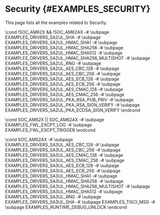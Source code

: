 #  Security {#EXAMPLES_SECURITY}

This page lists all the examples related to Security.

\cond !SOC_AM62X && !SOC_AM62AX
-# \subpage EXAMPLES_DRIVERS_SA2UL_SHA
-# \subpage EXAMPLES_DRIVERS_SA2UL_HMAC_SHA1
-# \subpage EXAMPLES_DRIVERS_SA2UL_HMAC_SHA256
-# \subpage EXAMPLES_DRIVERS_SA2UL_HMAC_SHA512
-# \subpage EXAMPLES_DRIVERS_SA2UL_HMAC_SHA256_MULTISHOT
-# \subpage EXAMPLES_DRIVERS_SA2UL_RNG
-# \subpage EXAMPLES_DRIVERS_SA2UL_AES_CBC_128
-# \subpage EXAMPLES_DRIVERS_SA2UL_AES_CBC_256
-# \subpage EXAMPLES_DRIVERS_SA2UL_AES_ECB_128
-# \subpage EXAMPLES_DRIVERS_SA2UL_AES_ECB_256
-# \subpage EXAMPLES_DRIVERS_SA2UL_AES_CMAC_128
-# \subpage EXAMPLES_DRIVERS_SA2UL_AES_CMAC_256
-# \subpage EXAMPLES_DRIVERS_SA2UL_PKA_RSA_PUB_PRIV
-# \subpage EXAMPLES_DRIVERS_SA2UL_PKA_RSA_SIGN_VERIFY
-# \subpage EXAMPLES_DRIVERS_SA2UL_PKA_ECDSA_SIGN_VERIFY
\endcond

\cond SOC_AM62X || SOC_AM62AX
-# \subpage EXAMPLES_FWL_EXCPT_LOG
-# \subpage EXAMPLES_FWL_EXCPT_TRIGGER
\endcond

\cond SOC_AM62AX
-# \subpage EXAMPLES_DRIVERS_SA3UL_AES_CBC_128
-# \subpage EXAMPLES_DRIVERS_SA3UL_AES_CBC_256
-# \subpage EXAMPLES_DRIVERS_SA3UL_AES_CMAC_128
-# \subpage EXAMPLES_DRIVERS_SA3UL_AES_CMAC_256
-# \subpage EXAMPLES_DRIVERS_SA3UL_AES_ECB_128
-# \subpage EXAMPLES_DRIVERS_SA3UL_AES_ECB_256
-# \subpage EXAMPLES_DRIVERS_SA3UL_HMAC_SHA1
-# \subpage EXAMPLES_DRIVERS_SA3UL_HMAC_SHA256
-# \subpage EXAMPLES_DRIVERS_SA3UL_HMAC_SHA256_MULTISHOT
-# \subpage EXAMPLES_DRIVERS_SA3UL_HMAC_SHA512
-# \subpage EXAMPLES_DRIVERS_SA3UL_RNG
-# \subpage EXAMPLES_DRIVERS_SA3UL_SHA
-# \subpage EXAMPLES_TISCI_MSG
-# \subpage EXAMPLES_RUNTIME_DEBUG_UNLOCK
\endcond